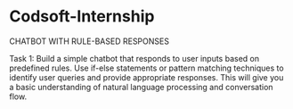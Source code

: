# Codsoft-Internship


CHATBOT WITH RULE-BASED RESPONSES


Task 1: Build a simple chatbot that responds to user inputs based on
predefined rules. Use if-else statements or pattern matching
techniques to identify user queries and provide appropriate
responses. This will give you a basic understanding of natural
language processing and conversation flow.

